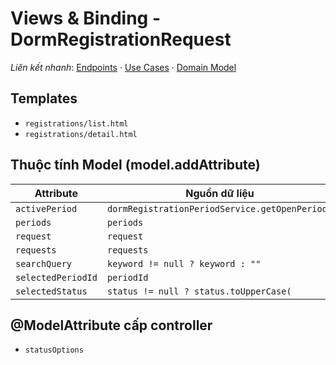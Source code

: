 # Views & Binding - DormRegistrationRequest

*Liên kết nhanh*: [Endpoints](../../APIs/DormRegistrationRequest/Endpoints.md) · [Use Cases](UseCases.md) · [Domain Model](DomainModel.mmd)

## Templates

- `registrations/list.html`
- `registrations/detail.html`

## Thuộc tính Model (model.addAttribute)

| Attribute | Nguồn dữ liệu |
| --- | --- |
| `activePeriod` | `dormRegistrationPeriodService.getOpenPeriod(` |
| `periods` | `periods` |
| `request` | `request` |
| `requests` | `requests` |
| `searchQuery` | `keyword != null ? keyword : ""` |
| `selectedPeriodId` | `periodId` |
| `selectedStatus` | `status != null ? status.toUpperCase(` |

## @ModelAttribute cấp controller

- `statusOptions`
